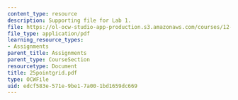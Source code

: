 ```yaml
---
content_type: resource
description: Supporting file for Lab 1.
file: https://ol-ocw-studio-app-production.s3.amazonaws.com/courses/12-524-mechanical-properties-of-rocks-fall-2005/edcf583e571e9be17a001bd1659dc669_25pointgrid.pdf
file_type: application/pdf
learning_resource_types:
- Assignments
parent_title: Assignments
parent_type: CourseSection
resourcetype: Document
title: 25pointgrid.pdf
type: OCWFile
uid: edcf583e-571e-9be1-7a00-1bd1659dc669
---
```

